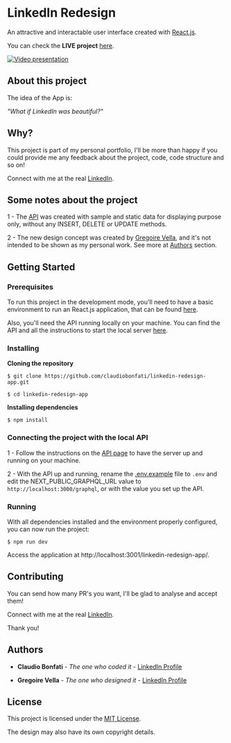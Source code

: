 # LinkedIn Redesign

An attractive and interactable user interface created with [React.js](https://reactjs.org).

You can check the **LIVE project** [here](https://claudiobonfati.github.io/linkedin-redesign-app).

[![Video presentation](https://i.imgur.com/1gi06IS.png)](https://vimeo.com/522611975 "Play")

## About this project

The idea of the App is:

_"What if LinkedIn was beautiful?"_

## Why?

This project is part of my personal portfolio, I'll be more than happy if you could provide me any feedback about the project, code, code structure and so on!

Connect with me at the real [LinkedIn](https://www.linkedin.com/in/claudiobonfati).

## Some notes about the project

1 - The [API](https://github.com/claudiobonfati/linkedin-redesign-api) was created with sample and static data for displaying purpose only, without any INSERT, DELETE or UPDATE methods. 

2 - The new design concept was created by [Gregoire Vella](https://www.linkedin.com/in/gregoirevella/), and it's not intended to be shown as my personal work. See more at [Authors](#authors) section.

## Getting Started

### Prerequisites

To run this project in the development mode, you'll need to have a basic environment to run an React.js application, that can be found [here](https://reactjs.org/docs/getting-started.html).

Also, you'll need the API running locally on your machine. You can find the API and all the instructions to start the local server [here](https://github.com/claudiobonfati/linkedin-redesign-api).

### Installing

**Cloning the repository**

```
$ git clone https://github.com/claudiobonfati/linkedin-redesign-app.git

$ cd linkedin-redesign-app
```

**Installing dependencies**

```
$ npm install
```

### Connecting the project with the local API

1 - Follow the instructions on the [API page](https://github.com/claudiobonfati/linkedin-redesign-api) to have the server up and running on your machine.

2 - With the API up and running, rename the [.env.example](https://github.com/claudiobonfati/linkedin-redesign-concept/blob/master/.env.example) file to `.env` and edit the NEXT_PUBLIC_GRAPHQL_URL value to `http://localhost:3000/graphql`, or with the value you set up the API.

### Running

With all dependencies installed and the environment properly configured, you can now run the project:

```
$ npm run dev
```

Access the application at http://localhost:3001/linkedin-redesign-app/.

## Contributing

You can send how many PR's you want, I'll be glad to analyse and accept them!

Connect with me at the real [LinkedIn](https://www.linkedin.com/in/claudiobonfati).

Thank you!

## Authors

* **Claudio Bonfati** - *The one who coded it* - [LinkedIn Profile](https://www.linkedin.com/in/claudiobonfati)

* **Gregoire Vella** - *The one who designed it* - [LinkedIn Profile](https://www.linkedin.com/in/gregoirevella/)

## License

This project is licensed under the [MIT License](https://choosealicense.com/licenses/mit/).

The design may also have its own copyright details.
